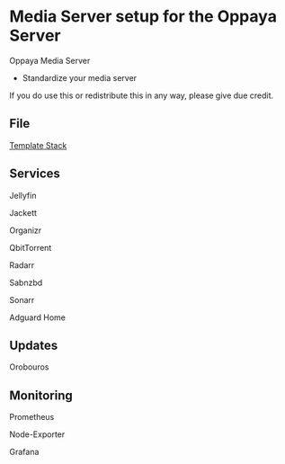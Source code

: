 # Media Server setup for the Oppaya Server
Oppaya Media Server
 * Standardize your media server

If you do use this or redistribute this in any way, please give due credit.

## File
[Template Stack](oppaya-template2.0)

## Services
Jellyfin

Jackett

Organizr

QbitTorrent

Radarr

Sabnzbd

Sonarr

Adguard Home

## Updates
Orobouros

## Monitoring
Prometheus

Node-Exporter

Grafana
